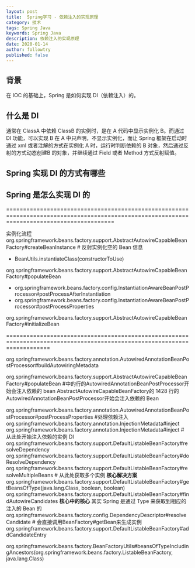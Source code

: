 ```yaml
---
layout: post
title:  Spring学习 - 依赖注入的实现原理
category: 技术
tags: Spring Java
keywords: Spring Java
description: 依赖注入的实现原理
date: 2020-01-14
author: followtry
published: false
---
```



## 背景

在 IOC 的基础上，Spring 是如何实现 DI（依赖注入）的。

## 什么是 DI

通常在 ClassA 中依赖 ClassB 的实例时，是在 A 代码中显示实例化 B。而通过 DI 功能，可以实现 B 在 A 中只声明，不显示实例化，而让 Spring 框架在启动时通过 xml 或者注解的方式在实例化 A 时，运行时判断依赖的 B 对象，然后通过反射的方式动态创建B 的对象，并继续通过 Field 或者 Method 方式反射赋值。

## Spring 实现 DI 的方式有哪些



## Spring 是怎么实现 DI 的


============================================================================================================================================

实例化流程
org.springframework.beans.factory.support.AbstractAutowireCapableBeanFactory#createBeanInstance # 反射实例化空的 Bean 信息

- BeanUtils.instantiateClass(constructorToUse)

org.springframework.beans.factory.support.AbstractAutowireCapableBeanFactory#populateBean
- org.springframework.beans.factory.config.InstantiationAwareBeanPostProcessor#postProcessAfterInstantiation
- org.springframework.beans.factory.config.InstantiationAwareBeanPostProcessor#postProcessProperties





org.springframework.beans.factory.support.AbstractAutowireCapableBeanFactory#initializeBean


=========================================================================================================================


org.springframework.beans.factory.annotation.AutowiredAnnotationBeanPostProcessor#buildAutowiringMetadata

org.springframework.beans.factory.support.AbstractAutowireCapableBeanFactory#populateBean #中的行的AutowiredAnnotationBeanPostProcessor开始会注入依赖的 bean
AbstractAutowireCapableBeanFactory的 1428 行的AutowiredAnnotationBeanPostProcessor开始会注入依赖的 Bean

org.springframework.beans.factory.annotation.AutowiredAnnotationBeanPostProcessor#postProcessProperties #处理依赖注入
org.springframework.beans.factory.annotation.InjectionMetadata#inject
org.springframework.beans.factory.annotation.InjectionMetadata#inject  # 从此处开始注入依赖的实例 DI
org.springframework.beans.factory.support.DefaultListableBeanFactory#resolveDependency
org.springframework.beans.factory.support.DefaultListableBeanFactory#doResolveDependency
org.springframework.beans.factory.support.DefaultListableBeanFactory#resolveMultipleBeans  # 从此处获取多个实例 **核心解决方案**
org.springframework.beans.factory.support.DefaultListableBeanFactory#getBeansOfType(java.lang.Class<T>, boolean, boolean)
org.springframework.beans.factory.support.DefaultListableBeanFactory#findAutowireCandidates  **核心中的核心** 其实 Spring 是通过 Type 来获取到相应的注入的 Bean 的
org.springframework.beans.factory.config.DependencyDescriptor#resolveCandidate # 会直接调用BeanFactory#getBean来生成实例
org.springframework.beans.factory.support.DefaultListableBeanFactory#addCandidateEntry




org.springframework.beans.factory.BeanFactoryUtils#beansOfTypeIncludingAncestors(org.springframework.beans.factory.ListableBeanFactory, java.lang.Class<T>)